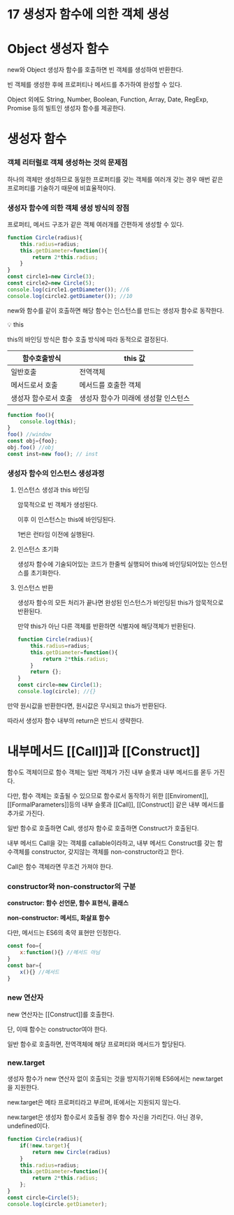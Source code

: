 # 17 생성자 함수에 의한 객체 생성

# Object 생성자 함수

new와  Object 생성자 함수를 호출하면 빈 객체를 생성하여 반환한다.

빈 객체를 생성한 후에 프로퍼티나 메서드를 추가하여 완성할 수 있다.

Object 외에도 String, Number, Boolean, Function, Array, Date, RegExp, Promise 등의 빌트인 생성자 함수를 제공한다.

# 생성자 함수

### 객체 리터럴로 객체 생성하는 것의 문제점

하나의 객체만 생성하므로 동일한 프로퍼티를 갖는 객체를 여러개 갖는 경우 매번 같은 프로퍼티를 기술하기 때문에 비효율적이다.

### 생성자 함수에 의한 객체 생성 방식의 장점

프로퍼티, 메서드 구조가 같은 객체 여러개를 간편하게 생성할 수 있다.

```jsx
function Circle(radius){
	this.radius=radius;
	this.getDiameter=function(){
		return 2*this.radius;
	}
}
const circle1=new Circle(3);
const circle2=new Circle(5);
console.log(circle1.getDiameter()); //6
console.log(circle2.getDiameter()); //10
```

new와 함수를 같이 호출하면 해당 함수는 인스턴스를 만드는 생성자 함수로 동작한다.

<aside>
💡 this

this의 바인딩 방식은 함수 호출 방식에 따라 동적으로 결정된다.

| 함수호출방식 | this 값 |
| --- | --- |
| 일반호출 | 전역객체 |
| 메서드로서 호출 | 메서드를 호출한 객체 |
| 생성자 함수로서 호출 | 생성자 함수가 미래에 생성할 인스턴스 |

```jsx
function foo(){
	console.log(this);
}
foo() //window
const obj={foo};
obj.foo() //obj
const inst=new foo(); // inst
```

</aside>

### 생성자 함수의 인스턴스 생성과정

1. 인스턴스 생성과 this 바인딩
    
    암묵적으로 빈 객체가 생성된다.
    
    이후 이 인스턴스는 this에 바인딩된다.
    
    1번은 런타임 이전에 실행된다.
    
2. 인스턴스 초기화
    
    생성자 함수에 기술되어있는 코드가 한줄씩 실행되어 this에 바인딩되어있는 인스턴스를 초기화한다. 
    
3. 인스턴스 반환
    
    생성자 함수의 모든 처리가 끝나면 완성된 인스턴스가 바인딩된 this가 암묵적으로 반환된다.
    
    만약 this가 아닌 다른 객체를 반환하면 식별자에 해당객체가 반환된다.
    
    ```jsx
    function Circle(radius){
    	this.radius=radius;
    	this.getDiameter=function(){
    		return 2*this.radius;
    	}
    	return {};
    }
    const circle=new Circle(1);
    console.log(circle); //{}
    ```
    

만약 원시값을 반환한다면, 원시값은 무시되고 this가 반환된다.

따라서 생성자 함수 내부의 return은 반드시 생략한다.

# 내부메서드 [[Call]]과 [[Construct]]

함수도 객체이므로 함수 객체는 일반 객체가 가진 내부 슬롯과 내부 메서드를 몯두 가진다.

다만, 함수 객체는 호출될 수 있으므로 함수로서 동작하기 위한 [[Enviroment]], [[FormalParameters]]등의 내부 슬롯과 [[Call]], [[Construct]] 같은 내부 메서드를 추가로 가진다.

일반 함수로 호출하면 Call, 생성자 함수로 호출하면 Construct가 호출된다.

내부 메서드 Call을 갖는 객체를 callable이라하고, 내부 메서드 Construct를 갖는 함수객체를 constructor, 갖지않는 객체를 non-constructor라고 한다.

Call은 함수 객체라면 무조건 가져야 한다.

### constructor와 non-constructor의 구분

**constructor: 함수 선언문, 함수 표현식, 클래스**

**non-constructor: 메서드, 화살표 함수**

다만, 메서드는 ES6의 축약 표현만 인정한다.

```jsx
const foo={
	x:function(){} //메서드 아님
}
const bar={
	x(){} //메서드
}
```

### new 연산자

new 연산자는 [[Construct]]를 호출한다.

단, 이때 함수는 constructor여야 한다.

일반 함수로 호출하면, 전역객체에 해당 프로퍼티와 메서드가 할당된다.

### new.target

생성자 함수가 new 연산자 없이 호출되는 것을 방지하기위해 ES6에서는 new.target을 지원한다.

new.target은 메타 프로퍼티라고 부르며, IE에서는 지원되지 않는다.

new.target은 생성자 함수로서 호출될 경우 함수 자신을 가리킨다. 아닌 경우, undefined이다.

```jsx
function Circle(radius){
	if(!new.target){
		return new Circle(radius)
	}
	this.radius=radius;
	this.getDiameter=function(){
		return 2*this.radius;
	};
}
const circle=Circle(5);
console.log(circle.getDiameter);
```